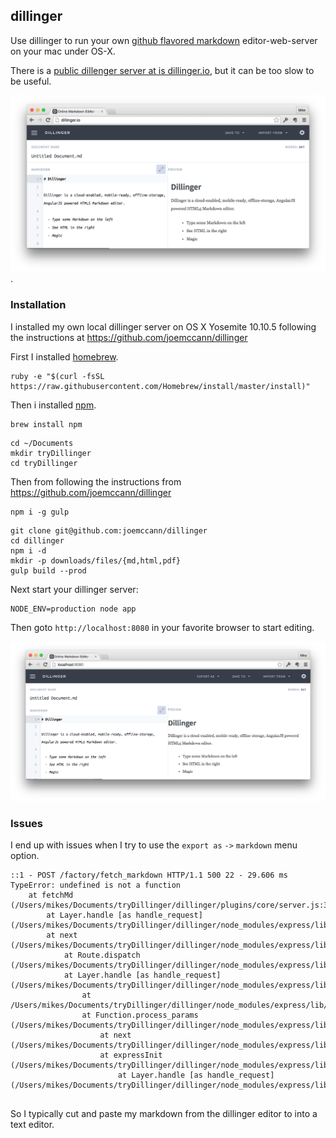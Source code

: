 ## dillinger
Use dillinger to run your own [github flavored markdown](https://help.github.com/articles/github-flavored-markdown/) editor-web-server on your mac under OS-X.

There is a [public dillenger server at is dillinger.io](http://dillinger.io), but it can be too slow to be useful.

![dillinger.io screenshot](dillinger.png).

### Installation

I installed my own local dillinger server on OS X Yosemite 10.10.5 following the instructions at https://github.com/joemccann/dillinger

First I installed [homebrew](http://brew.sh/).

````
ruby -e "$(curl -fsSL https://raw.githubusercontent.com/Homebrew/install/master/install)"
````

Then i installed [npm](https://www.npmjs.com/).
````
brew install npm
````

````
cd ~/Documents
mkdir tryDillinger
cd tryDillinger
````

Then from following the instructions from https://github.com/joemccann/dillinger

````
npm i -g gulp
````

````
git clone git@github.com:joemccann/dillinger
cd dillinger
npm i -d
mkdir -p downloads/files/{md,html,pdf}
gulp build --prod
````

Next start your dillinger server:
````
NODE_ENV=production node app
````

Then goto ````http://localhost:8080```` in your favorite browser to start editing.

![Chrome Local Host Dillinger github flavored markdown editor](dillingerLocalHostChrome.png)

### Issues

I end up with issues when I try to use the ````export as```` ````->```` ````markdown```` menu option.


````
::1 - POST /factory/fetch_markdown HTTP/1.1 500 22 - 29.606 ms
TypeError: undefined is not a function
    at fetchMd (/Users/mikes/Documents/tryDillinger/dillinger/plugins/core/server.js:38:16)
        at Layer.handle [as handle_request] (/Users/mikes/Documents/tryDillinger/dillinger/node_modules/express/lib/router/layer.js:95:5)
	    at next (/Users/mikes/Documents/tryDillinger/dillinger/node_modules/express/lib/router/route.js:131:13)
	        at Route.dispatch (/Users/mikes/Documents/tryDillinger/dillinger/node_modules/express/lib/router/route.js:112:3)
		    at Layer.handle [as handle_request] (/Users/mikes/Documents/tryDillinger/dillinger/node_modules/express/lib/router/layer.js:95:5)
		        at /Users/mikes/Documents/tryDillinger/dillinger/node_modules/express/lib/router/index.js:277:22
			    at Function.process_params (/Users/mikes/Documents/tryDillinger/dillinger/node_modules/express/lib/router/index.js:330:12)
			        at next (/Users/mikes/Documents/tryDillinger/dillinger/node_modules/express/lib/router/index.js:271:10)
				    at expressInit (/Users/mikes/Documents/tryDillinger/dillinger/node_modules/express/lib/middleware/init.js:33:5)
				        at Layer.handle [as handle_request] (/Users/mikes/Documents/tryDillinger/dillinger/node_modules/express/lib/router/layer.js:95:5)


````

So I typically cut and paste my markdown from the dillinger editor to into a text editor.
